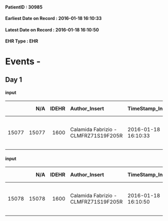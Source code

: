
#### PatientID : 30985
#### Earliest Date on Record : 2016-01-18 16:10:33
#### Latest Date on Record : 2016-01-18 16:10:50
#### EHR Type : EHR

# Events - 

## Day 1

#### input
|       |    N/A |   IDEHR | Author_Insert                        | TimeStamp_Insert    |   IDAccess | EHRType   |   PatientID |   IDDigitalSignDocument | persone_vicine   |   Unnamed: 0_y.1 |   IDDIAGNOSI_ICD |   Non_Rilevabile_y.1 | Note_Non_Rilevabile_y.1   | I_ICD                                                          | II_ICD                                                                        | III_ICD                                                            | IV_ICD                                                                               | V_ICD                                         | VI_ICD                                        | I_Anno   | II_Anno   | III_Anno   | IV_Anno   | They go   |
|------:|-------:|--------:|:-------------------------------------|:--------------------|-----------:|:----------|------------:|------------------------:|:-----------------|-----------------:|-----------------:|---------------------:|:--------------------------|:---------------------------------------------------------------|:------------------------------------------------------------------------------|:-------------------------------------------------------------------|:-------------------------------------------------------------------------------------|:----------------------------------------------|:----------------------------------------------|:---------|:----------|:-----------|:----------|:----------|
| 15077 |  15077 |    1600 | Calamida Fabrizio - CLMFRZ71S19F205R | 2016-01-18 16:10:33 |      19396 | EHR       |       30985 |                  247380 | N/A              |              638 |              638 |                    0 | NR                        | 1579 - Tumori maligni del pancreas, parte non specificata#2062 | 1977 - Tumori maligni secondari del fegato, specificati come metastatici#2155 | 1976 - Tumori maligni secondari di retroperitoneo e peritoneo#2154 | 1962 - Tumori maligni secondari e non specificati dei linfonodi intraaddominali#2142 | 4919 - Bronchite cronica non specificata#2586 | V667 - Trattamento per cure palliative#2402=0 | 2015#55  | 2015#55   | 2015#55    | 2015#55   | 2015#55   |

#### input
|       |    N/A |   IDEHR | Author_Insert                        | TimeStamp_Insert    | EHRType   |   PatientID |   IDDigitalSignDocument | persone_vicine   |   Unnamed: 0_y.1 |   IDDIAGNOSI_ICD |   Non_Rilevabile_y.1 | Note_Non_Rilevabile_y.1   | I_ICD                                                          | II_ICD                                                                        | III_ICD                                                            | IV_ICD                                                                               | V_ICD                                         | VI_ICD                                        | I_Anno   | II_Anno   | III_Anno   | IV_Anno   | They go   |
|------:|-------:|--------:|:-------------------------------------|:--------------------|:----------|------------:|------------------------:|:-----------------|-----------------:|-----------------:|---------------------:|:--------------------------|:---------------------------------------------------------------|:------------------------------------------------------------------------------|:-------------------------------------------------------------------|:-------------------------------------------------------------------------------------|:----------------------------------------------|:----------------------------------------------|:---------|:----------|:-----------|:----------|:----------|
| 15078 |  15078 |    1600 | Calamida Fabrizio - CLMFRZ71S19F205R | 2016-01-18 16:10:50 | EHR       |       30985 |                  247381 | N/A              |              639 |              639 |                    0 | NR                        | 1579 - Tumori maligni del pancreas, parte non specificata#2062 | 1977 - Tumori maligni secondari del fegato, specificati come metastatici#2155 | 1976 - Tumori maligni secondari di retroperitoneo e peritoneo#2154 | 1962 - Tumori maligni secondari e non specificati dei linfonodi intraaddominali#2142 | 4919 - Bronchite cronica non specificata#2586 | V667 - Trattamento per cure palliative#2402=0 | 2015#55  | 2015#55   | 2015#55    | 2015#55   | 2015#55   |


